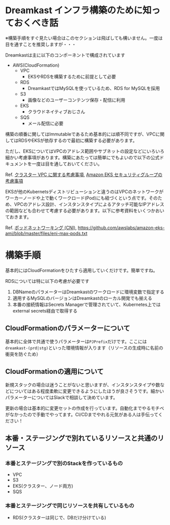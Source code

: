 # Dreamkast インフラ構築のために知っておくべき話

※構築手順をすぐ見たい場合はこのセクションは飛ばしても構いません。一度は目を通すことを推奨しますが・・・

Dreamkastは主に以下のコンポーネントで構成されています

- AWS(CloudFormation)
    - VPC
        - EKSやRDSを構築するために前提として必要
    - RDS
        - DreamkastではMySQLを使っているため、RDS for MySQLを採用
    - S3
        - 画像などのユーザーコンテンツ保存・配信に利用
    - EKS
        - クラウドネイティブおじさん
    - SQS
        - メール配信に必要

構築の順番に関してはImmutableであるため基本的には順不同ですが、VPCに関してはRDSやEKSが依存するので最初に構築する必要があります。

ただし、EKSについてはVPCのアドレス範囲やサブネットの設定などにいろいろ細かい考慮事項があります。構築にあたっては簡単にでもよいので以下の公式ドキュメントを一度は目を通しておいてください。

Ref. [クラスター VPC に関する考慮事項](https://docs.aws.amazon.com/ja_jp/eks/latest/userguide/network_reqs.html), [Amazon EKS セキュリティグループの考慮事項](https://docs.aws.amazon.com/ja_jp/eks/latest/userguide/sec-group-reqs.html)

EKSが他のKubernetsディストリビューションと違うのはVPCのネットワークがワーカーノードや上で動くワークロード(Pod)にも紐づくという点です。そのため、VPCのアドレス設計、インスタンスタイプによるアタッチ可能なIPアドレスの範囲なども合わせて考慮する必要があります。以下に参考資料をいくつかおいておきます。

Ref. [ポッドネットワーキング (CNI)](https://docs.aws.amazon.com/ja_jp/eks/latest/userguide/pod-networking.html), https://github.com/awslabs/amazon-eks-ami/blob/master/files/eni-max-pods.txt

# 構築手順

基本的にはCloudFormationをひたすら適用していくだけです。簡単ですね。

RDSについては特に以下の考慮が必要です

1. DBNameのパラメーターはDreamkastのワークロードに環境変数で指定する
2. 適用するMySQLのバージョンはDreamkastのローカル開発でも揃える
3. 本番の接続情報はSecrets Managerで管理されていて、Kubernetes上ではexternal secrets経由で取得する

## CloudFormationのパラメーターについて

基本的に全体で共通で使うパラメーターは`PJPrefix`だけです。ここには`dreamkast-(prd|stg)`といった環境情報が入ります（リソースの生成時に名前の衝突を防ぐため）

## CloudFormationの適用について

新規スタックの場合は迷うことがないと思いますが、インスタンスタイプや数などについてはある程度柔軟に変更できるようにしたほうが良さそうです。細かいパラメーターについてはSlackで相談して決めています。

更新の場合は基本的に変更セットの作成を行っています。自動化までやるモチベがなかったので手動でやってます。CI/CDまでやれる元気がある人は手伝ってください！

## 本番・ステージングで別れているリソースと共通のリソース

### 本番とステージングで別のStackを作っているもの

- VPC
- S3
- EKS(クラスター、ノード両方)
- SQS

### 本番とステージングで同じリソースを共有しているもの

- RDS(クラスターは同じで、DBだけ分けている)
